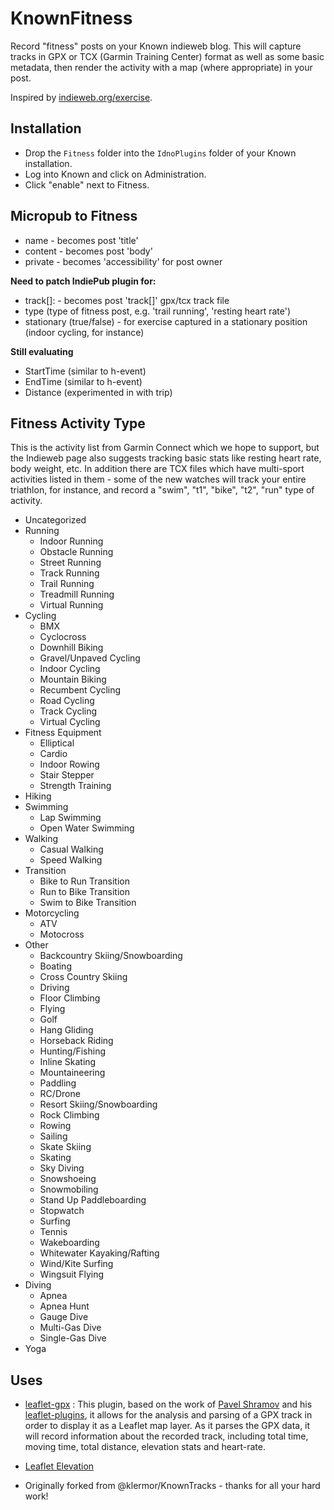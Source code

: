 # KnownFitness

Record "fitness" posts on your Known indieweb blog.  This will capture tracks in GPX or TCX (Garmin Training Center) format
as well as some basic metadata, then render the activity with a map (where appropriate) in your post.

Inspired by [indieweb.org/exercise](https://indieweb.org/exercise).

## Installation

  * Drop the `Fitness` folder into the `IdnoPlugins` folder of your Known installation.
  * Log into Known and click on Administration.
  * Click "enable" next to Fitness.

## Micropub to Fitness

  * name - becomes post 'title'
  * content - becomes post 'body'
  * private - becomes 'accessibility' for post owner

  __Need to patch IndiePub plugin for:__

  * track[]: - becomes post 'track[]' gpx/tcx track file
  * type (type of fitness post, e.g. 'trail running', 'resting heart rate')
  * stationary (true/false) - for exercise captured in a stationary position (indoor cycling, for instance)

  __Still evaluating__

  * StartTime (similar to h-event)
  * EndTime (similar to h-event)
  * Distance (experimented in with trip)
  
## Fitness Activity Type

This is the activity list from Garmin Connect which we hope to support, but the Indieweb page also suggests tracking basic stats like
resting heart rate, body weight, etc.  In addition there are TCX files which have multi-sport activities listed in them - some of the
new watches will track your entire triathlon, for instance, and record a "swim", "t1", "bike", "t2", "run" type of activity.

  * Uncategorized
  * Running
    *  Indoor Running
    *  Obstacle Running
    *  Street Running
    *  Track Running
    *  Trail Running
    *  Treadmill Running
    *  Virtual Running
  * Cycling
    *  BMX
    *  Cyclocross
    *  Downhill Biking
    *  Gravel/Unpaved Cycling
    *  Indoor Cycling
    *  Mountain Biking
    *  Recumbent Cycling
    *  Road Cycling
    *  Track Cycling
    *  Virtual Cycling
  * Fitness Equipment
    *  Elliptical
    *  Cardio
    *  Indoor Rowing
    *  Stair Stepper
    *  Strength Training
  * Hiking
  * Swimming
    *  Lap Swimming
    *  Open Water Swimming
  * Walking
    *  Casual Walking
    *  Speed Walking
  * Transition
    *  Bike to Run Transition
    *  Run to Bike Transition
    *  Swim to Bike Transition
  * Motorcycling
    *  ATV
    *  Motocross
  * Other
    *  Backcountry Skiing/Snowboarding
    *  Boating
    *  Cross Country Skiing
    *  Driving
    *  Floor Climbing
    *  Flying
    *  Golf
    *  Hang Gliding
    *  Horseback Riding
    *  Hunting/Fishing
    *  Inline Skating
    *  Mountaineering
    *  Paddling
    *  RC/Drone
    *  Resort Skiing/Snowboarding
    *  Rock Climbing
    *  Rowing
    *  Sailing
    *  Skate Skiing
    *  Skating
    *  Sky Diving
    *  Snowshoeing
    *  Snowmobiling
    *  Stand Up Paddleboarding
    *  Stopwatch
    *  Surfing
    *  Tennis
    *  Wakeboarding
    *  Whitewater Kayaking/Rafting
    *  Wind/Kite Surfing
    *  Wingsuit Flying
  * Diving
    *  Apnea
    *  Apnea Hunt
    *  Gauge Dive
    *  Multi-Gas Dive
    *  Single-Gas Dive
  * Yoga

## Uses

  * [leaflet-gpx](https://github.com/mpetazzoni/leaflet-gpx) :  This plugin, based on the work of [Pavel Shramov](http://github.com/shramov) and his [leaflet-plugins](http://github.com/shramov/leaflet-plugins), it allows for the analysis and parsing of a GPX track in order to display it as a Leaflet map layer. As it parses the GPX data, it will record information about the recorded track, including total time, moving time, total distance, elevation stats and heart-rate.
  * [Leaflet Elevation](https://github.com/MrMufflon/Leaflet.Elevation)

  * Originally forked from @klermor/KnownTracks - thanks for all your hard work!

